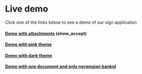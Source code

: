 # Live demo

Click one of the links below to see a demo of our sign application

#### [Demo with attachments](https://signretestnotest.azurewebsites.net/IdfySign?redir=donot_redirect&attachment=show_accept) \(show\_accept\)

#### [Demo with pink theme](https://signretestnotest.azurewebsites.net/IdfySign?redir=donot_redirect&attachment=show_accept&theme=pink)

#### [Demo with dark theme](https://signretestnotest.azurewebsites.net/IdfySign?redir=donot_redirect&attachment=show_accept&theme=dark)

#### [Demo with one document and only norwegian bankid](/signretestnotest.azurewebsites.net/IdfySign?signatureMethod=no_bankid)



